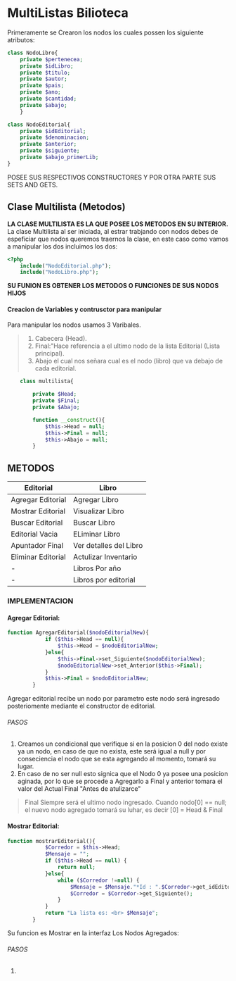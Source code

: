 # MultiListas Bilioteca

Primeramente se Crearon los nodos los cuales possen los siguiente atributos:

```php
class NodoLibro{
    private $pertenecea;
    private $idLibro;
    private $titulo;
    private $autor;
    private $pais;
    private $ano;
    private $cantidad;
    private $abajo;
    }
```

```php
class NodoEditorial{
    private $idEditorial;
    private $denominacion;
    private $anterior;
    private $siguiente;
    private $abajo_primerLib;
}
```

POSEE SUS RESPECTIVOS CONSTRUCTORES Y POR OTRA PARTE SUS SETS AND GETS.

## Clase Multilista (Metodos)

**LA CLASE MULTILISTA ES LA QUE POSEE LOS METODOS EN SU INTERIOR.**
La clase Multilista al ser iniciada, al estrar trabjando con nodos debes de espeficiar que nodos queremos traernos la clase, en este caso como vamos a manipular los dos incluimos los dos:

```php
<?php
	include("NodoEditorial.php");
	include("NodoLibro.php");
```

**SU FUNION ES OBTENER LOS METODOS O FUNCIONES DE SUS NODOS HIJOS**

#### Creacion de Variables y contrusctor para manipular

Para manipular los nodos usamos 3 Varibales.

> 1. Cabecera (Head).
> 2. Final:"Hace referencia a el ultimo nodo de la lista Editorial (Lista principal).
> 3. Abajo el cual nos señara cual es el nodo (libro) que va debajo de cada editorial.

```php
	class multilista{

		private $Head;
		private $Final;
		private $Abajo;

		function __construct(){
			$this->Head = null;
			$this->Final = null;
			$this->Abajo = null;
		}
```

## METODOS

| Editorial          | Libro                  |
| ------------------ | ---------------------- |
| Agregar Editorial  | Agregar Libro          |
| Mostrar Editorial  | Visualizar Libro       |
| Buscar Editorial   | Buscar Libro           |
| Editorial Vacia    | ELiminar Libro         |
| Apuntador Final    | Ver detalles del Libro |
| Eliminar Editorial | Actulizar Inventario   |
| -                  | Libros Por año         |
| -                  | Libros por editorial   |

### IMPLEMENTACION

#### Agregar Editorial:

```php
function AgregarEditorial($nodoEditorialNew){
			if ($this->Head == null){
                $this->Head = $nodoEditorialNew;
            }else{
                $this->Final->set_Siguiente($nodoEditorialNew);
                $nodoEditorialNew->set_Anterior($this->Final);
            }
            $this->Final = $nodoEditorialNew;
		}
```

Agregar editorial recibe un nodo por parametro este nodo será ingresado posteriomente mediante el constructor de editorial.

###### PASOS

1. Creamos un condicional que verifique si en la posicion 0 del nodo existe ya un nodo, en caso de que no exista, este será igual a null y por conseciencia el nodo que se esta agregando al momento, tomará su lugar.
2. En caso de no ser null esto signica que el Nodo 0 ya posee una posicion aginada, por lo que se procede a Agregarlo a Final y anterior tomara el valor del Actual Final "Antes de atulizarce"

> Final Siempre será el ultimo nodo ingresado. Cuando nodo[0] == null; el nuevo nodo agregado tomará su luhar, es decir [0] = Head & Final

#### Mostrar Editorial:

```php
function mostrarEditorial(){
			$Corredor = $this->Head;
			$Mensaje = "";
			if ($this->Head == null) {
				return null;
			}else{
				while ($Corredor !=null) {
					$Mensaje = $Mensaje."*Id : ".$Corredor->get_idEditorial()." Nombre : ".$Corredor->get_denominacion()."<br>";
					$Corredor = $Corredor->get_Siguiente();
				}
			}
			return "La lista es: <br> $Mensaje";
		}
```

Su funcion es Mostrar en la interfaz Los Nodos Agregados:

###### PASOS

1.
